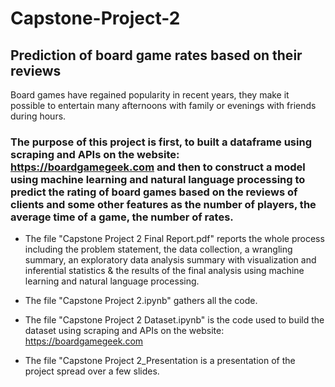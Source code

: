 # Capstone-Project-2

## Prediction of board game rates based on their reviews 

Board games have regained popularity in recent years, they make it possible to entertain many afternoons with family or evenings with friends during hours. 

### The purpose of this project is first, to built a dataframe using scraping and APIs on the website: https://boardgamegeek.com and then to construct a model using machine learning and natural language processing to predict the rating of board games based on the reviews of clients and some other features as the number of players, the average time of a game, the number of rates.

- The file "Capstone Project 2 Final Report.pdf" reports the whole process including the problem statement, the data collection, a wrangling summary, an exploratory data analysis summary with visualization and inferential statistics & the results of the final analysis using machine learning and natural language processing. 

- The file "Capstone Project 2.ipynb" gathers all the code.

- The file "Capstone Project 2 Dataset.ipynb" is the code used to build the dataset using scraping and APIs on the website: https://boardgamegeek.com

- The file "Capstone Project 2_Presentation is a presentation of the project spread over a few slides.
